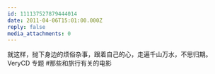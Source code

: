 ```yaml
---
id: 111137527879444014
date: 2011-04-06T15:01:00.000Z
reply: false
media_attachments: 0
---
```


就这样，抛下身边的烦俗杂事，跟着自己的心，走遍千山万水，不思归期。VeryCD 专题 #那些和旅行有关的电影 ​​​​

